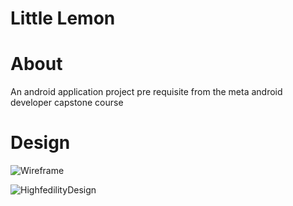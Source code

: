 # Little Lemon
# About
An android application project pre requisite from the meta android developer capstone course
# Design
![Wireframe](https://github.com/JmePaz/little-lemon/assets/105730089/228728a3-47fa-436c-ad9f-376c7588a043)

![HighfedilityDesign](https://github.com/JmePaz/little-lemon/assets/105730089/d23297cc-69fe-4190-b65f-ea44fff36e82)
